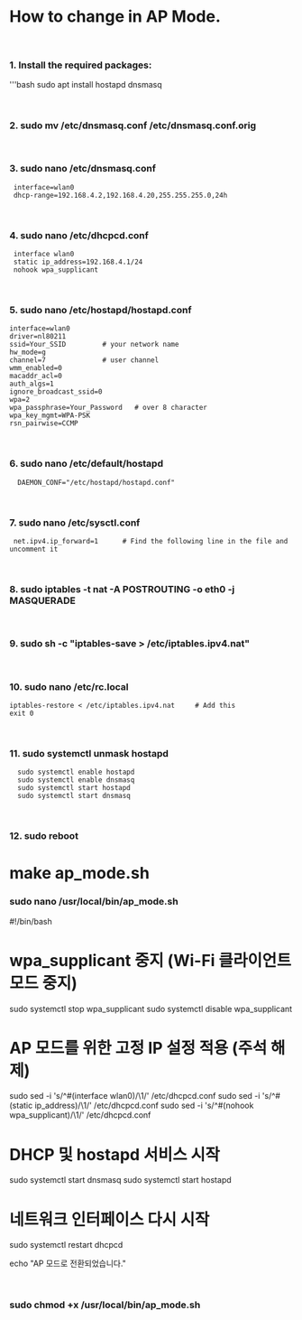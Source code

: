 # How to change in AP Mode.

<br/>

### 1.  Install the required packages: 

'''bash
             sudo apt install hostapd  dnsmasq

<br/>

### 2.  sudo  mv  /etc/dnsmasq.conf    /etc/dnsmasq.conf.orig

<br/>

### 3.  sudo nano  /etc/dnsmasq.conf

     interface=wlan0       
     dhcp-range=192.168.4.2,192.168.4.20,255.255.255.0,24h

<br/>

### 4.  sudo  nano  /etc/dhcpcd.conf

     interface wlan0
     static ip_address=192.168.4.1/24
     nohook wpa_supplicant

<br/>

### 5.  sudo  nano  /etc/hostapd/hostapd.conf

    interface=wlan0
    driver=nl80211
    ssid=Your_SSID         # your network name
    hw_mode=g
    channel=7              # user channel
    wmm_enabled=0
    macaddr_acl=0
    auth_algs=1
    ignore_broadcast_ssid=0
    wpa=2
    wpa_passphrase=Your_Password   # over 8 character
    wpa_key_mgmt=WPA-PSK
    rsn_pairwise=CCMP

<br/>

### 6.   sudo nano /etc/default/hostapd

      DAEMON_CONF="/etc/hostapd/hostapd.conf"

<br/>

### 7.  sudo nano /etc/sysctl.conf

     net.ipv4.ip_forward=1      # Find the following line in the file and uncomment it

<br/>

### 8.  sudo  iptables  -t   nat   -A   POSTROUTING   -o    eth0   -j   MASQUERADE

<br/>

### 9.  sudo sh -c "iptables-save > /etc/iptables.ipv4.nat"

<br/>

### 10. sudo nano /etc/rc.local

    iptables-restore < /etc/iptables.ipv4.nat     # Add this 
    exit 0

<br/>

### 11.   sudo systemctl unmask hostapd
      sudo systemctl enable hostapd
      sudo systemctl enable dnsmasq
      sudo systemctl start hostapd
      sudo systemctl start dnsmasq

<br/>

###  12.  sudo reboot


# make ap_mode.sh 

### sudo nano /usr/local/bin/ap_mode.sh


#!/bin/bash

# wpa_supplicant 중지 (Wi-Fi 클라이언트 모드 중지)
sudo systemctl stop wpa_supplicant
sudo systemctl disable wpa_supplicant

# AP 모드를 위한 고정 IP 설정 적용 (주석 해제)
sudo sed -i 's/^#\(interface wlan0\)/\1/' /etc/dhcpcd.conf
sudo sed -i 's/^#\(static ip_address\)/\1/' /etc/dhcpcd.conf
sudo sed -i 's/^#\(nohook wpa_supplicant\)/\1/' /etc/dhcpcd.conf

# DHCP 및 hostapd 서비스 시작
sudo systemctl start dnsmasq
sudo systemctl start hostapd

# 네트워크 인터페이스 다시 시작
sudo systemctl restart dhcpcd

echo "AP 모드로 전환되었습니다."

<br/>

###  sudo  chmod +x  /usr/local/bin/ap_mode.sh


